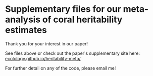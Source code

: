 # Supplementary files for our meta-analysis of coral heritability estimates

Thank you for your interest in our paper!

See files above or check out the paper's supplementary site here:
[ecolology.github.io/heritability-meta/](https://ecolology.github.io/heritability-meta/)

For further detail on any of the code, please email me!

